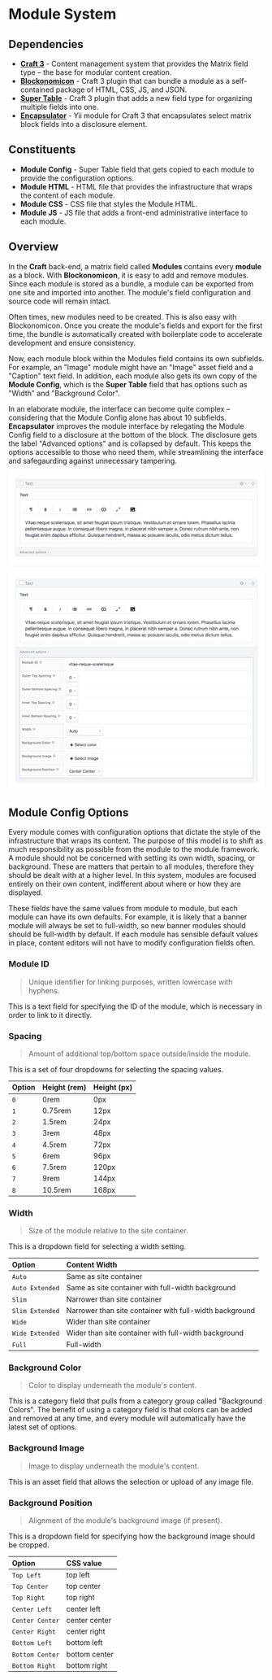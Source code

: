 # Module System

## Dependencies

* **[Craft 3](https://github.com/craftcms/cms)** - Content management system that provides the Matrix field type – the base for modular content creation.
* **[Blockonomicon](https://github.com/charliedevelopment/craft3-blockonomicon/)** - Craft 3 plugin that can bundle a module as a self-contained package of HTML, CSS, JS, and JSON.
* **[Super Table](https://github.com/verbb/super-table)** - Craft 3 plugin that adds a new field type for organizing multiple fields into one.
* **[Encapsulator](https://github.com/charliedevelopment/encapsulator)** - Yii module for Craft 3 that encapsulates select matrix block fields into a disclosure element.

## Constituents

* **Module Config** - Super Table field that gets copied to each module to provide the configuration options.
* **Module HTML** - HTML file that provides the infrastructure that wraps the content of each module.
* **Module CSS** - CSS file that styles the Module HTML.
* **Module JS** - JS file that adds a front-end administrative interface to each module.

## Overview

In the **Craft** back-end, a matrix field called **Modules** contains every **module** as a block. With **Blockonomicon**, it is easy to add and remove modules. Since each module is stored as a bundle, a module can be exported from one site and imported into another. The module's field configuration and source code will remain intact.

Often times, new modules need to be created. This is also easy with Blockonomicon. Once you create the module's fields and export for the first time, the bundle is automatically created with boilerplate code to accelerate development and ensure consistency.

Now, each module block within the Modules field contains its own subfields. For example, an "Image" module might have an "Image" asset field and a "Caption" text field. In addition, each module also gets its own copy of the **Module Config**, which is the **Super Table** field that has options such as "Width" and "Background Color".

In an elaborate module, the interface can become quite complex – considering that the Module Config alone has about 10 subfields. **Encapsulator** improves the module interface by relegating the Module Config field to a disclosure at the bottom of the block. The disclosure gets the label "Advanced options" and is collapsed by default. This keeps the options accessible to those who need them, while streamlining the interface and safegaurding against unnecessary tampering.

![](./screenshots/module-matrix-block.png)

![](./screenshots/module-matrix-block-advanced-options.png)

## Module Config Options

Every module comes with configuration options that dictate the style of the infrastructure that wraps its content. The purpose of this model is to shift as much responsibility as possible from the module to the module framework. A module should not be concerned with setting its own width, spacing, or background. These are matters that pertain to all modules, therefore they should be dealt with at a higher level. In this system, modules are focused entirely on their own content, indifferent about where or how they are displayed.

These fields have the same values from module to module, but each module can have its own defaults. For example, it is likely that a banner module will always be set to full-width, so new banner modules should should be full-width by default. If each module has sensible default values in place, content editors will not have to modify configuration fields often.

### Module ID

> Unique identifier for linking purposes, written lowercase with hyphens.

This is a text field for specifying the ID of the module, which is necessary in order to link to it directly.

### Spacing

> Amount of additional top/bottom space outside/inside the module.

This is a set of four dropdowns for selecting the spacing values.

| Option | Height (rem) | Height (px) |
|:--- |:--- |:--- |
| `0` | 0rem | 0px |
| `1` | 0.75rem | 12px |
| `2` | 1.5rem | 24px |
| `3` | 3rem | 48px |
| `4` | 4.5rem| 72px |
| `5` | 6rem | 96px |
| `6` | 7.5rem | 120px |
| `7` | 9rem | 144px |
| `8` | 10.5rem | 168px |

### Width

> Size of the module relative to the site container.

This is a dropdown field for selecting a width setting.

| Option | Content Width |
|:--- |:--- |
| `Auto` | Same as site container |
| `Auto Extended` | Same as site container with full-width background |
| `Slim` | Narrower than site container |
| `Slim Extended` | Narrower than site container with full-width background |
| `Wide` | Wider than site container |
| `Wide Extended` | Wider than site container with full-width background |
| `Full` | Full-width |

### Background Color

> Color to display underneath the module's content.

This is a category field that pulls from a category group called "Background Colors". The benefit of using a category field is that colors can be added and removed at any time, and every module will automatically have the latest set of options.

### Background Image

> Image to display underneath the module's content.

This is an asset field that allows the selection or upload of any image file.

### Background Position

> Alignment of the module's background image (if present).

This is a dropdown field for specifying how the background image should be cropped.

| Option | CSS value |
|:--- |:--- |
| `Top Left` | top left |
| `Top Center` | top center |
| `Top Right` | top right |
| `Center Left` | center left |
| `Center Center` | center center |
| `Center Right` | center right |
| `Bottom Left` | bottom left |
| `Bottom Center` | bottom center |
| `Bottom Right` | bottom right |
